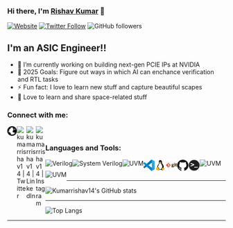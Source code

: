 ### Hi there, I'm [Rishav Kumar][website] 👋

[![Website](https://img.shields.io/website?down_message=offline&style=for-the-badge&up_message=online&url=https%3A%2F%2Fkumarrishav14.github.io%2F)](https://kumarrishav14.github.io)
[![Twitter Follow](https://img.shields.io/twitter/follow/kumarrishav14?logo=twitter&style=for-the-badge)](https://twitter.com/intent/follow?original_referer=https%3A%2F%2Fgithub.com%2Fkumarrishav14&screen_name=kumarrishav14)
![GitHub followers](https://img.shields.io/github/followers/kumarrishav14?logo=github&style=for-the-badge)

## I'm an ASIC Engineer!!

<!-- - 🔭 I just launched my first course: [Become A VS Code SuperHero!][course]! -->

- 🏢 I’m currently working on building next-gen PCIE IPs at NVIDIA
- 🥅 2025 Goals: Figure out ways in which AI can enchance verification and RTL tasks
- ⚡ Fun fact: I love to learn new stuff and capture beautiful scapes
- 🌌 Love to learn and share space-related stuff

### Connect with me:

[<img align="left" alt="kumarrishav14.github.io" width="22px" src="https://raw.githubusercontent.com/iconic/open-iconic/master/svg/globe.svg" />][website]
[<img align="left" alt="kumarrishav14 | Twitter" width="22px" src="https://cdn.jsdelivr.net/npm/simple-icons@v3/icons/twitter.svg" />][twitter]
[<img align="left" alt="kumarrishav14 | LinkedIn" width="22px" src="https://cdn.jsdelivr.net/npm/simple-icons@v3/icons/linkedin.svg" />][linkedin]
[<img align="left" alt="kumarrishav14 | Instagram" width="22px" src="https://cdn.jsdelivr.net/npm/simple-icons@v3/icons/instagram.svg" />][instagram]

<br />

### Languages and Tools:

<img align="left" alt="Verilog" height="26px" src="https://img.shields.io/badge/%20Verilog-%20-green" />
<img align="left" alt="System Verilog" height="26px" src="https://img.shields.io/badge/%20System Verilog-%20-green" />
<img align="left" alt="UVM" height="26px" src="https://img.shields.io/badge/%20UVM-%20-green" />
<img align="left" alt="Visual Studio Code" width="26px" src="https://raw.githubusercontent.com/github/explore/80688e429a7d4ef2fca1e82350fe8e3517d3494d/topics/visual-studio-code/visual-studio-code.png" />
<img align="left" alt="Linux" width="26px" src="https://raw.githubusercontent.com/github/explore/80688e429a7d4ef2fca1e82350fe8e3517d3494d/topics/linux/linux.png" />
<img align="left" alt="Git" width="26px" src="https://raw.githubusercontent.com/github/explore/80688e429a7d4ef2fca1e82350fe8e3517d3494d/topics/git/git.png" />
<img align="left" alt="GitHub" width="26px" src="https://raw.githubusercontent.com/github/explore/78df643247d429f6cc873026c0622819ad797942/topics/github/github.png" />
<img align="left" alt="Terminal" width="26px" src="https://raw.githubusercontent.com/github/explore/80688e429a7d4ef2fca1e82350fe8e3517d3494d/topics/terminal/terminal.png" />
<img align="left" alt="UVM" height="26px" src="https://img.shields.io/badge/%20QuestaSim-%20-orange" />
<img align="left" alt="UVM" height="26px" src="https://img.shields.io/badge/%20Xcelium-%20-orange" />

<br />
<br />

---

![Kumarrishav14's GitHub stats](https://github-readme-stats.vercel.app/api?username=kumarrishav14&hide_border=true&show_icons=true)

---

![Top Langs](https://github-readme-stats.vercel.app/api/top-langs/?username=kumarrishav14&layout=compact&hide_border=true&count_private=true)

---

[website]: https://kumarrishav14.github.io
[course]: http://vsCodeHero.com
[twitter]: https://twitter.com/kumarrishav14
[youtube]: https://youtube.com/codeSTACKr
[instagram]: https://instagram.com/kumarrishav14
[linkedin]: https://linkedin.com/in/kumarrishav14
[webdevplaylist]: https://www.youtube.com/playlist?list=PLkwxH9e_vrAJ0WbEsFA9W3I1W-g_BTsbt
[jsplaylist]: https://www.youtube.com/playlist?list=PLkwxH9e_vrALRJKu7wfXby3MKeflhTu6B
[cssplaylist]: https://www.youtube.com/playlist?list=PLkwxH9e_vrALSdvZuEh6gqQdmDoDIoqz4
[reactplaylist]: https://www.youtube.com/playlist?list=PLkwxH9e_vrAK4TdffpxKY3QGyHCpxFcQ0
